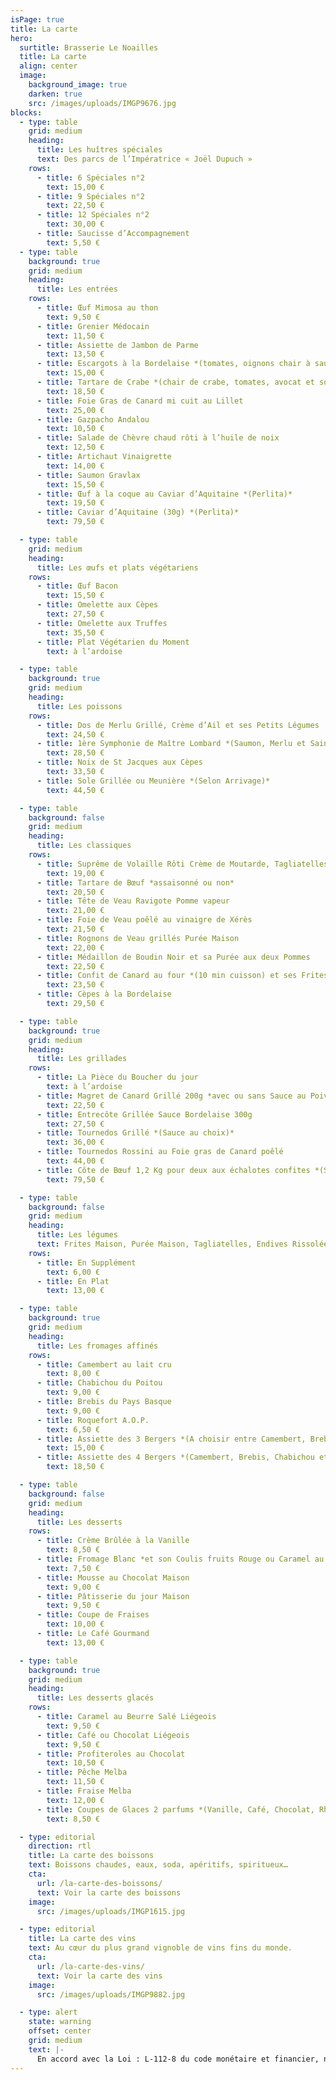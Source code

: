 ```yaml
---
isPage: true
title: La carte
hero:
  surtitle: Brasserie Le Noailles
  title: La carte
  align: center
  image:
    background_image: true
    darken: true
    src: /images/uploads/IMGP9676.jpg
blocks:
  - type: table
    grid: medium
    heading:
      title: Les huîtres spéciales
      text: Des parcs de l’Impératrice « Joël Dupuch »
    rows:
      - title: 6 Spéciales n°2
        text: 15,00 €
      - title: 9 Spéciales n°2
        text: 22,50 €
      - title: 12 Spéciales n°2
        text: 30,00 €
      - title: Saucisse d’Accompagnement
        text: 5,50 €
  - type: table
    background: true
    grid: medium
    heading:
      title: Les entrées
    rows:
      - title: Œuf Mimosa au thon
        text: 9,50 €
      - title: Grenier Médocain
        text: 11,50 €
      - title: Assiette de Jambon de Parme
        text: 13,50 €
      - title: Escargots à la Bordelaise *(tomates, oignons chair à saucisse, persil…)*
        text: 15,00 €
      - title: Tartare de Crabe *(chair de crabe, tomates, avocat et sorbet citron vert)*
        text: 18,50 €
      - title: Foie Gras de Canard mi cuit au Lillet
        text: 25,00 €
      - title: Gazpacho Andalou
        text: 10,50 €
      - title: Salade de Chèvre chaud rôti à l’huile de noix
        text: 12,50 €
      - title: Artichaut Vinaigrette
        text: 14,00 €
      - title: Saumon Gravlax
        text: 15,50 €
      - title: Œuf à la coque au Caviar d’Aquitaine *(Perlita)*
        text: 19,50 €
      - title: Caviar d’Aquitaine (30g) *(Perlita)*
        text: 79,50 €

  - type: table
    grid: medium
    heading:
      title: Les œufs et plats végétariens
    rows:
      - title: Œuf Bacon
        text: 15,50 €
      - title: Omelette aux Cèpes
        text: 27,50 €
      - title: Omelette aux Truffes
        text: 35,50 €
      - title: Plat Végétarien du Moment
        text: à l’ardoise

  - type: table
    background: true
    grid: medium
    heading:
      title: Les poissons
    rows:
      - title: Dos de Merlu Grillé, Crème d’Ail et ses Petits Légumes
        text: 24,50 €
      - title: 1ère Symphonie de Maître Lombard *(Saumon, Merlu et Saint Jacques)*
        text: 28,50 €
      - title: Noix de St Jacques aux Cèpes
        text: 33,50 €
      - title: Sole Grillée ou Meunière *(Selon Arrivage)*
        text: 44,50 €

  - type: table
    background: false
    grid: medium
    heading:
      title: Les classiques
    rows:
      - title: Suprême de Volaille Rôti Crème de Moutarde, Tagliatelles
        text: 19,00 €
      - title: Tartare de Bœuf *assaisonné ou non*
        text: 20,50 €
      - title: Tête de Veau Ravigote Pomme vapeur
        text: 21,00 €
      - title: Foie de Veau poêlé au vinaigre de Xérès
        text: 21,50 €
      - title: Rognons de Veau grillés Purée Maison
        text: 22,00 €
      - title: Médaillon de Boudin Noir et sa Purée aux deux Pommes
        text: 22,50 €
      - title: Confit de Canard au four *(10 min cuisson) et ses Frites Maison*
        text: 23,50 €
      - title: Cèpes à la Bordelaise
        text: 29,50 €

  - type: table
    background: true
    grid: medium
    heading:
      title: Les grillades
    rows:
      - title: La Pièce du Boucher du jour
        text: à l’ardoise
      - title: Magret de Canard Grillé 200g *avec ou sans Sauce au Poivre*
        text: 22,50 €
      - title: Entrecôte Grillée Sauce Bordelaise 300g
        text: 27,50 €
      - title: Tournedos Grillé *(Sauce au choix)*
        text: 36,00 €
      - title: Tournedos Rossini au Foie gras de Canard poêlé
        text: 44,00 €
      - title: Côte de Bœuf 1,2 Kg pour deux aux échalotes confites *(Sauce au choix)*
        text: 79,50 €

  - type: table
    background: false
    grid: medium
    heading:
      title: Les légumes
      text: Frites Maison, Purée Maison, Tagliatelles, Endives Rissolées, Salade Verte, Riz, Jardinière de Légumes
    rows:
      - title: En Supplément
        text: 6,00 €
      - title: En Plat
        text: 13,00 €

  - type: table
    background: true
    grid: medium
    heading:
      title: Les fromages affinés
    rows:
      - title: Camembert au lait cru
        text: 8,00 €
      - title: Chabichou du Poitou
        text: 9,00 €
      - title: Brebis du Pays Basque
        text: 9,00 €
      - title: Roquefort A.O.P.
        text: 6,50 €
      - title: Assiette des 3 Bergers *(A choisir entre Camembert, Brebis, Chabichou et Roquefort)*
        text: 15,00 €
      - title: Assiette des 4 Bergers *(Camembert, Brebis, Chabichou et Roquefort)*
        text: 18,50 €

  - type: table
    background: false
    grid: medium
    heading:
      title: Les desserts
    rows:
      - title: Crème Brûlée à la Vanille
        text: 8,50 €
      - title: Fromage Blanc *et son Coulis fruits Rouge ou Caramel au Beurre Salé*
        text: 7,50 €
      - title: Mousse au Chocolat Maison
        text: 9,00 €
      - title: Pâtisserie du jour Maison
        text: 9,50 €
      - title: Coupe de Fraises
        text: 10,00 €
      - title: Le Café Gourmand
        text: 13,00 €

  - type: table
    background: true
    grid: medium
    heading:
      title: Les desserts glacés
    rows:
      - title: Caramel au Beurre Salé Liégeois
        text: 9,50 €
      - title: Café ou Chocolat Liégeois
        text: 9,50 €
      - title: Profiteroles au Chocolat
        text: 10,50 €
      - title: Pêche Melba
        text: 11,50 €
      - title: Fraise Melba
        text: 12,00 €
      - title: Coupes de Glaces 2 parfums *(Vanille, Café, Chocolat, Rhum Raisin, Poire, Pistache, Cassis, Citron Vert, Fraise, Framboise, Ananas, Caramel Beurre salé)*
        text: 8,50 €

  - type: editorial
    direction: rtl
    title: La carte des boissons
    text: Boissons chaudes, eaux, soda, apéritifs, spiritueux…
    cta:
      url: /la-carte-des-boissons/
      text: Voir la carte des boissons
    image:
      src: /images/uploads/IMGP1615.jpg

  - type: editorial
    title: La carte des vins
    text: Au cœur du plus grand vignoble de vins fins du monde.
    cta:
      url: /la-carte-des-vins/
      text: Voir la carte des vins
    image:
      src: /images/uploads/IMGP9882.jpg

  - type: alert
    state: warning
    offset: center
    grid: medium
    text: |-
      En accord avec la Loi : L-112-8 du code monétaire et financier, nous n’acceptons plus les chèques. Prix nets TVA au taux de 10 % incluse (20% sur les Alcools) et Service compris.
---
```

